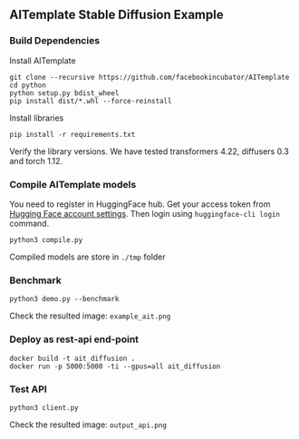 ## AITemplate Stable Diffusion Example

### Build Dependencies

Install AITemplate

```
git clone --recursive https://github.com/facebookincubator/AITemplate
cd python
python setup.py bdist_wheel
pip install dist/*.whl --force-reinstall
```

Install libraries

```
pip install -r requirements.txt
```

Verify the library versions. We have tested transformers 4.22, diffusers 0.3 and torch 1.12.

### Compile AITemplate models

You need to register in HuggingFace hub. Get your access token from [Hugging Face account settings](https://huggingface.co/settings/tokens). Then login using `huggingface-cli login` command.

```
python3 compile.py
```

Compiled models are store in `./tmp` folder

### Benchmark

```
python3 demo.py --benchmark
```

Check the resulted image: `example_ait.png`

### Deploy as rest-api end-point

```
docker build -t ait_diffusion .
docker run -p 5000:5000 -ti --gpus=all ait_diffusion
```

### Test API

```
python3 client.py
```

Check the resulted image: `output_api.png`